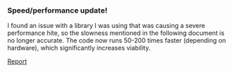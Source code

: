 ### Speed/performance update!
I found an issue with a library I was using that was causing a severe performance hite, so the slowness mentioned in the following document is no longer accurate. The code now runs 50-200 times faster (depending on hardware), which significantly increases viability.

[Report](REPORT.md.pdf)